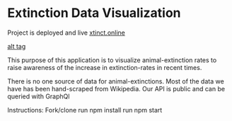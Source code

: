 # Extinction Data Visualization

Project is deployed and live [xtinct.online](xtinct.online)

[alt tag](http://imgur.com/07cUfpr)

This purpose of this application is to visualize animal-extinction rates to raise awareness of the increase in extinction-rates in recent times.

There is no one source of data for animal-extinctions. Most of the data we have has been hand-scraped from Wikipedia.
Our API is public and can be queried with GraphQl

Instructions:
Fork/clone
run npm install
run npm start